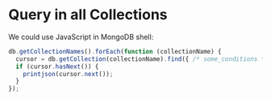 # Query in all Collections

We could use JavaScript in MongoDB shell:

```javascript
db.getCollectionNames().forEach(function (collectionName) {
  cursor = db.getCollection(collectionName).find({ /* some_conditions */ });
  if (cursor.hasNext()) {
    printjson(cursor.next());
  }
});
```
